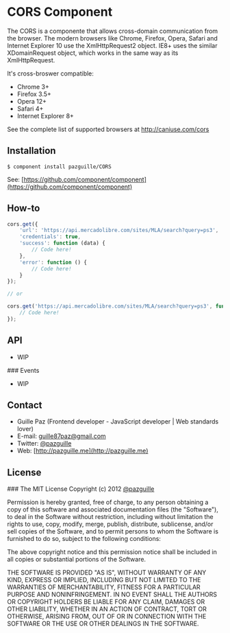 # CORS Component

The CORS is a componente that allows cross-domain communication from the browser. The modern browsers like Chrome, Firefox, Opera, Safari and Internet Explorer 10 use the XmlHttpRequest2 object. IE8+ uses the similar XDomainRequest object, which works in the same way as its XmlHttpRequest.

It's cross-broswer compatible:
- Chrome 3+
- Firefox 3.5+
- Opera 12+
- Safari 4+
- Internet Explorer 8+

See the complete list of supported browsers at http://caniuse.com/cors

## Installation

	$ component install pazguille/CORS

See: [https://github.com/component/component](https://github.com/component/component)

## How-to
```js
cors.get({
	'url': 'https://api.mercadolibre.com/sites/MLA/search?query=ps3',
	'credentials': true,
	'success': function (data) {
		// Code here!
	},
	'error': function () {
		// Code here!
	}
});

// or

cors.get('https://api.mercadolibre.com/sites/MLA/search?query=ps3', function (data) {
	// Code here!
});
```

## API
- WIP

### Events
- WIP

## Contact
- Guille Paz (Frontend developer - JavaScript developer | Web standards lover)
- E-mail: [guille87paz@gmail.com](mailto:guille87paz@gmail.com)
- Twitter: [@pazguille](http://twitter.com/pazguille)
- Web: [http://pazguille.me](http://pazguille.me)

## License
### The MIT License
Copyright (c) 2012 [@pazguille](http://twitter.com/pazguille)

Permission is hereby granted, free of charge, to any person obtaining a copy
of this software and associated documentation files (the "Software"), to deal
in the Software without restriction, including without limitation the rights
to use, copy, modify, merge, publish, distribute, sublicense, and/or sell
copies of the Software, and to permit persons to whom the Software is
furnished to do so, subject to the following conditions:

The above copyright notice and this permission notice shall be included in
all copies or substantial portions of the Software.

THE SOFTWARE IS PROVIDED "AS IS", WITHOUT WARRANTY OF ANY KIND, EXPRESS OR
IMPLIED, INCLUDING BUT NOT LIMITED TO THE WARRANTIES OF MERCHANTABILITY,
FITNESS FOR A PARTICULAR PURPOSE AND NONINFRINGEMENT. IN NO EVENT SHALL THE
AUTHORS OR COPYRIGHT HOLDERS BE LIABLE FOR ANY CLAIM, DAMAGES OR OTHER
LIABILITY, WHETHER IN AN ACTION OF CONTRACT, TORT OR OTHERWISE, ARISING FROM,
OUT OF OR IN CONNECTION WITH THE SOFTWARE OR THE USE OR OTHER DEALINGS IN
THE SOFTWARE.
